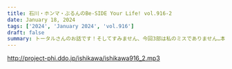 ```yaml
---
title: 石川・ホンマ・ぶるんのBe-SIDE Your Life! vol.916-2
date: January 18, 2024
tags: ['2024', 'January 2024', 'vol.916']
draft: false
summary: トータルさんのお話です！そしてすみません、今回3部は私のミスでありません…本当に申し訳ございません。詳しくは1/12収録回でお話ししています。
---
```


http://project-phi.ddo.jp/ishikawa/ishikawa916_2.mp3